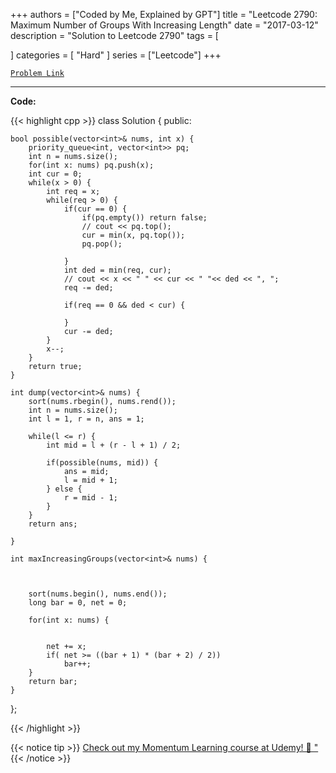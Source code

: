 
+++
authors = ["Coded by Me, Explained by GPT"]
title = "Leetcode 2790: Maximum Number of Groups With Increasing Length"
date = "2017-03-12"
description = "Solution to Leetcode 2790"
tags = [
    
]
categories = [
    "Hard"
]
series = ["Leetcode"]
+++



[`Problem Link`](https://leetcode.com/problems/maximum-number-of-groups-with-increasing-length/description/)

---

**Code:**

{{< highlight cpp >}}
class Solution {
public:
    
    bool possible(vector<int>& nums, int x) {
        priority_queue<int, vector<int>> pq;
        int n = nums.size();
        for(int x: nums) pq.push(x);
        int cur = 0;
        while(x > 0) {
            int req = x;
            while(req > 0) {
                if(cur == 0) {
                    if(pq.empty()) return false;
                    // cout << pq.top();
                    cur = min(x, pq.top());
                    pq.pop();

                }
                int ded = min(req, cur);
                // cout << x << " " << cur << " "<< ded << ", ";
                req -= ded;

                if(req == 0 && ded < cur) {
                    
                }
                cur -= ded;
            }
            x--;
        }
        return true;
    }

    int dump(vector<int>& nums) {
        sort(nums.rbegin(), nums.rend());
        int n = nums.size();
        int l = 1, r = n, ans = 1;

        while(l <= r) {
            int mid = l + (r - l + 1) / 2;
            
            if(possible(nums, mid)) {
                ans = mid;
                l = mid + 1;
            } else {
                r = mid - 1;
            }
        }
        return ans;
        
    }
    
    int maxIncreasingGroups(vector<int>& nums) {
        
        
        
        sort(nums.begin(), nums.end());
        long bar = 0, net = 0;
        
        for(int x: nums) {
            
            
            net += x;
            if( net >= ((bar + 1) * (bar + 2) / 2))
                bar++;
        }
        return bar;
    }
};

{{< /highlight >}}



{{< notice tip >}}
[Check out my Momentum Learning course at Udemy! 🚀 "](https://www.udemy.com/course/blind-75-the-data-structures-and-algorithms-essentials/)
{{< /notice >}}

